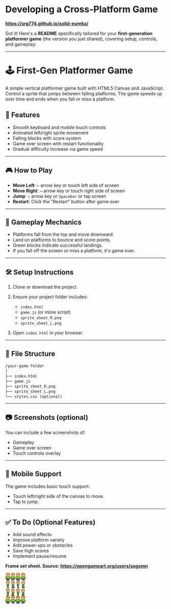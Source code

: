 # Developing a Cross-Platform Game

**https://srg774.github.io/solid-eureka/**

Got it! Here's a **README** specifically tailored for your **first-generation platformer game** (the version you just shared), covering setup, controls, and gameplay:

---

# 🕹️ First-Gen Platformer Game

A simple vertical platformer game built with HTML5 Canvas and JavaScript. Control a sprite that jumps between falling platforms. The game speeds up over time and ends when you fall or miss a platform.

## 🚀 Features

* Smooth keyboard and mobile touch controls
* Animated left/right sprite movement
* Falling blocks with score system
* Game over screen with restart functionality
* Gradual difficulty increase via game speed

---

## 🎮 How to Play

* **Move Left**: `←` arrow key or touch left side of screen
* **Move Right**: `→` arrow key or touch right side of screen
* **Jump**: `↑` arrow key or `Spacebar` or tap screen
* **Restart**: Click the "Restart" button after game over

---

## 🧱 Gameplay Mechanics

* Platforms fall from the top and move downward.
* Land on platforms to bounce and score points.
* Green blocks indicate successful landings.
* If you fall off the screen or miss a platform, it's game over.

---

## 🛠️ Setup Instructions

1. Clone or download the project.
2. Ensure your project folder includes:

   * `index.html`
   * `game.js` (or inline script)
   * `sprite_sheet_R.png`
   * `sprite_sheet_L.png`
3. Open `index.html` in your browser.

---

## 📁 File Structure

```
/your-game-folder
│
├── index.html
├── game.js
├── sprite_sheet_R.png
├── sprite_sheet_L.png
└── styles.css (optional)
```

---

## 📷 Screenshots (optional)

You can include a few screenshots of:

* Gameplay
* Game over screen
* Touch controls overlay

---

## 📱 Mobile Support

The game includes basic touch support:

* Touch left/right side of the canvas to move.
* Tap to jump.

---

## ✅ To Do (Optional Features)

* Add sound effects
* Improve platform variety
* Add power-ups or obstacles
* Save high scores
* Implement pause/resume


**Frame set sheet. Source: https://opengameart.org/users/sogomn**

![Frame Set Sheet (Enlarged)](https://github.com/srg774/solid-eureka/blob/main/info/guy%20(2).png)



